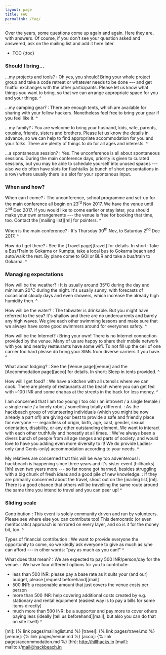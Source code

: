 ```yaml
---
layout: page
title: FAQ
permalink: /faq/
---
```


Over the years, some questions come up again and again. Here they are, with answers. Of course, if you don't see your question asked and answered, ask on the mailing list and add it here later. 

* TOC
{:toc}

### Should I bring...

...my projects and tools?
: Oh yes, you should! Bring your whole project group and take a code retreat or whatever needs to be done --- and get fruitful exchanges with the other participants. Please let us know what things you want to bring, so that we can arrange appropriate space for you and your things.
^

...my camping gear?
: There are enough tents, which are available for sharing with your fellow hackers. Nonetheless feel free to bring your gear if you feel like it.
^

...my family?
: You are welcome to bring your husband, kids, wife, parents, cousins, friends, sisters and brothers. Please let us know the details in advance, so we can help to find appropriate accommodation for you and your folks. There are plenty of things to do for all ages and interests.
^

...a spontaneous session?
: Yes. The unconference is all about spontaneous sessions. During the main conference days, priority is given to curated sessions, but you may be able to schedule yourself into unused spaces --- also we do often have slots for flashtalks (a bunch of short presentations in a row) where usually there is a slot for your spontanous input. 

### When and how?

When can I come?
: The unconference, school programme and set-up for the main conference all begin on 23<sup>rd</sup> Nov 2017. We have the venue until 2<sup>nd</sup> Dec 2017. If you would like to come earlier or stay later, you should make your own arrangements --- the venue is free for booking that time, too. Contact the [mailing list][ml] for pointers.
^

When is the main conference?
: It's Thursday 30<sup>th</sup> Nov, to Saturday 2<sup>nd</sup> Dec 2017.
^

How do I get there?
: See the [Travel page][travel] for details. In short: Take a Bus/Train to Gokarna or Kumpta, take a local bus to Gokarna beach and auto/walk the rest. By plane come to GOI or BLR and take a bus/train to Gokarna. 
^

### Managing expectations

How will be the weather?
: It is usually around 35°C during the day and minimum 20°C during the night. It's usually sunny, with forecasts of occasional cloudy days and even showers, which increase the already high humidity then.
^

How will be the water?
: The tabwater is drinkable. But you might have referred to the sea? It's shallow and there are no undercurrents and barely any high waves. We give each other swimming lessons and make sure that we always have some good swimmers around for everyones safety.
^

How will be the Internet?
: Bring your own! There is no Internet connection provided by the venue. Many of us are happy to share their mobile network with you and nearby restaurants have some wifi. To not fill up the cell of one carrier too hard please do bring your SIMs from diverse carriers if you have. 
^

What about lodging?
: See the [Venue page][venue] and the [Accommodation page][acco] for details. In short: Sleep in tents provided.
^

How will I get food?
: We have a kitchen with all utensils where we can cook. There are plenty of restaurants at the beach where you can get fed with ~100 INR and some dhabas at the streets in the back for less money.
^

I am concerned that I am too young / too old / an introvert / a single female / a single male / a lonely robot / something totally different.
: As the hackbeach group of volunteering individuals (which you might be now already a part of!) are giving our best to provide a safe and friendly place for everyone --- regardless of origin, birth, age, cast, gender, sexual orientation, disability, or any other outstanding element. We want to interact with each other truthfully and honestly at all times. 
: We've always been a divers bunch of people from all age ranges and parts of society, and would love to have you adding even more diversity to it! We do provide Ladies-only (and Gents-only) accommodation according to your needs. 
^

My relatives are concerned that this will be way too adventerous!
: hackbeach is happening since three years and it's sister event [hillhacks][hh] even two years more --- so far noone got harmed, besides struggling with a big chunk of fresh ideas and a good pile of new knowledge.
: If they are primarily concerned about the travel, shout out on the [mailing list][ml]. There is a good chance that others will be travelling the same route around the same time you intend to travel and you can peer up!
^

### Sliding scale

Contribution
: This event is solely community driven and run by volunteers. Please see where else you can contribute too! This democratic (or even meritocratic) approach is mirrored on every layer, and so is it for the money bit, too.
^

Types of financial contribution
: We want to provide everyone the opportunity to come, so we kindly ask everyone to give as much as s/he can afford --- in other words: "pay as much as you can!"
^

What does that mean?
: We are expected to pay 500 INR/person/day for the venue. 
: We have four different options for you to contribute:
  * less than 500 INR: please pay a base rate as it suits your (and our) budget, please [request beforehand][mail]
  * 500 INR: a reasonable amount that just covers the venue costs per person
  * more than 500 INR: help covering additional costs created by e.g. stationary and rental equipment (easiest way is to pay a bills for some items directly)
  * much more than 500 INR: be a supporter and pay more to cover others paying less (ideally [tell us beforehand][mail], but also you can do that on site itself)
^


[ml]: {% link pages/mailinglist.md %}
[travel]: {% link pages/travel.md %}
[venue]: {% link pages/venue.md %}
[acco]: {% link pages/accommodation.md %}
[hh]: http://hillhacks.in
[mail]: mailto://mail@hackbeach.in